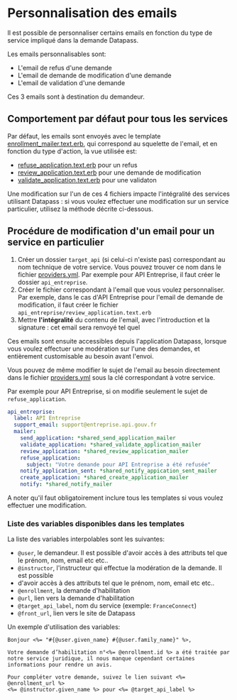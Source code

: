 # Personnalisation des emails

Il est possible de personnaliser certains emails en fonction du type de service
impliqué dans la demande Datapass.

Les emails personnalisables sont:

* L'email de refus d'une demande
* L'email de demande de modification d'une demande
* L'email de validation d'une demande

Ces 3 emails sont à destination du demandeur.

## Comportement par défaut pour tous les services

Par défaut, les emails sont envoyés avec le template
[enrollment_mailer.text.erb](../layouts/enrollment_mailer.text.erb), qui
correspond au squelette de l'email, et en fonction du type d'action, la vue
utilisée est:

* [refuse_application.text.erb](refuse_application.text.erb) pour un refus
* [review_application.text.erb](review_application.text.erb) pour une demande de modification
* [validate_application.text.erb](validate_application.text.erb) pour une validaton

Une modification sur l'un de ces 4 fichiers impacte l'intégralité des services
utilisant Datapass : si vous voulez effectuer une modification sur un service
particulier, utilisez la méthode décrite ci-dessous.

## Procédure de modification d'un email pour un service en particulier

1. Créer un dossier `target_api` (si celui-ci n'existe pas)
   correspondant au nom technique de votre service. Vous pouvez trouver ce nom
   dans le fichier [providers.yml](../../config/providers.yml).
   Par exemple pour API Entreprise, il faut créer le dossier `api_entreprise`.
2. Créer le fichier correspondant à l'email que vous voulez personnaliser. Par
   exemple, dans le cas d'API Entreprise pour l'email de demande de
   modification, il faut créer le fichier
   `api_entreprise/review_application.text.erb`
3. Mettre **l'intégralité** du contenu de l'email, avec l'introduction et la
   signature : cet email sera renvoyé tel quel

Ces emails sont ensuite accessibles depuis l'application Datapass, lorsque vous
voulez effectuer une modération sur l'une des demandes, et entièrement
customisable au besoin avant l'envoi.

Vous pouvez de même modifier le sujet de l'email au besoin directement dans le
fichier [providers.yml](../../config/providers.yml) sous la clé correspondant à
votre service.

Par exemple pour API Entreprise, si on modifie seulement le sujet de
`refuse_application`.

```yaml
api_entreprise:
  label: API Entreprise
  support_email: support@entreprise.api.gouv.fr
  mailer:
    send_application: *shared_send_application_mailer
    validate_application: *shared_validate_application_mailer
    review_application: *shared_review_application_mailer
    refuse_application:
      subject: "Votre demande pour API Entreprise a été refusée"
    notify_application_sent: *shared_notify_appication_sent_mailer
    create_application: *shared_create_application_mailer
    notify: *shared_notify_mailer
```

A noter qu'il faut obligatoirement inclure tous les templates si vous voulez
effectuer une modification.

### Liste des variables disponibles dans les templates

La liste des variables interpolables sont les suivantes:

* `@user`, le demandeur. Il est possible d'avoir accès à des attributs tel que
    le prénom, nom, email etc etc..
* `@instructor`, l'instructeur qui effectue la modération de la demande. Il est possible
*   d'avoir accès à des attributs tel que
    le prénom, nom, email etc etc..
* `@enrollment`, la demande d'habilitation
* `@url`, lien vers la demande d'habilitation
* `@target_api_label`, nom du service (exemple: `FranceConnect`)
* `@front_url`, lien vers le site de Datapass

Un exemple d'utilisation des variables:

```erb
Bonjour <%= "#{@user.given_name} #{@user.family_name}" %>,

Votre demande d’habilitation n°<%= @enrollment.id %> a été traitée par notre service juridique, il nous manque cependant certaines informations pour rendre un avis.

Pour compléter votre demande, suivez le lien suivant <%= @enrollment_url %>
<%= @instructor.given_name %> pour <%= @target_api_label %>
```
